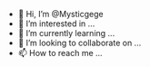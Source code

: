 - 👋 Hi, I’m @Mysticgege
- 👀 I’m interested in ...
- 🌱 I’m currently learning ...
- 💞️ I’m looking to collaborate on ...
- 📫 How to reach me ...

<!---
Mysticgege/Mysticgege is a ✨ special ✨ repository because its `README.md` (this file) appears on your GitHub profile.
You can click the Preview link to take a look at your changes.
--->
